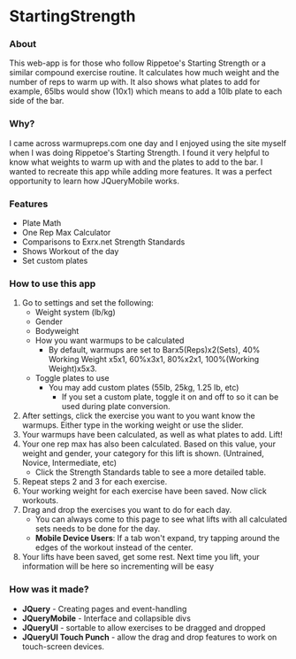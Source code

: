 StartingStrength
================
<h3>About</h3>
This web-app is for those who follow Rippetoe's Starting Strength or a similar compound exercise routine.  It calculates how much weight and the number of reps to warm up with.  It also shows what plates to add for example, 65lbs would show (10x1) which means to add a 10lb plate to each side of the bar.

<h3>Why?</h3>
I came across warmupreps.com one day and I enjoyed using the site myself when I was doing Rippetoe's Starting Strength.  I found it very helpful to know what weights to warm up with and the plates to add to the bar.  I wanted to recreate this app while adding more features.  It was a perfect opportunity to learn how JQueryMobile works.

<h3>Features</h3>
<ul>
<li>Plate Math</li>
<li>One Rep Max Calculator</li>
<li>Comparisons to Exrx.net Strength Standards</li>
<li>Shows Workout of the day</li>
<li>Set custom plates</li>
</ul>

<h3>How to use this app</h3>
<ol>
  <li>Go to settings and set the following: 
    <ul>
      <li>Weight system (lb/kg) 
      <li>Gender
      <li>Bodyweight
      <li>How you want warmups to be calculated  
      <ul>
        <li>By default, warmups are set to Barx5(Reps)x2(Sets), 40% Working Weight x5x1, 60%x3x1, 80%x2x1, 100%(Working Weight)x5x3.
      </ul>  
      <li>Toggle plates to use 
      <ul>
        <li>You may add custom plates (55lb, 25kg, 1.25 lb, etc)
        <ul>
          <li>If you set a custom plate, toggle it on and off to so it can be used during plate conversion.
        </ul>
      </ul>
    </ul>
  <li>After settings, click the exercise you want to you want know the warmups.  Either type in the working weight or use the slider.
  <li>Your warmups have been calculated, as well as what plates to add.  Lift!
  <li>Your one rep max has also been calculated.  Based on this value, your weight and gender, your category for this lift is shown.  (Untrained, Novice, Intermediate, etc)
    <ul>
      <li>Click the Strength Standards table to see a more detailed table.
    </ul>
  <li>Repeat steps 2 and 3 for each exercise.
  <li>Your working weight for each exercise have been saved.  Now click workouts.
  <li>Drag and drop the exercises you want to do for each day.
    <ul>
      <li>You can always come to this page to see what lifts with all calculated sets needs to be done for the day.
      <li><b>Mobile Device Users</b>:  If a tab won't expand, try tapping around the edges of the workout instead of the center.
    </ul>
  <li>Your lifts have been saved, get some rest.  Next time you lift, your information will be here so incrementing will be easy
</ol>

<h3>How was it made?</h3>
<ul>
  <li><b>JQuery</b> - Creating pages and event-handling
  <li><b>JQueryMobile</b> - Interface and collapsible divs
  <li><b>JQueryUI</b> - sortable to allow exercises to be dragged and dropped
  <li><b>JQueryUI Touch Punch</b> - allow the drag and drop features to work on touch-screen devices.
</ul>

